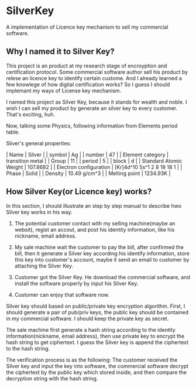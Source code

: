 SilverKey
=========

A implementation of Licence key mechanism to sell my
commercial software.

Why I named it to Silver Key?
-----------------------------

This project is an product at my research stage of
encroyption and certification protocol. Some commercial
software author sell his product by relese an licence key to
identify certain custome. And I already learned a few
knowlege of how digital certification works? So I guess I
should implemant my ways of License key mechanism.

I named this project as Silver Key, because it stands for
wealth and noble. I wish I can sell my product by generate
an silver key to every customer. That's exciting, huh.

Now, talking some Physics, following information from Elements 
period table.

Sliver's general properties:

| Name                   | Silver                     |
| symbol                 | Ag                         |
| number                 | 47                         |
| Element category       | transition metal           |
| Group                  | 11                         |
| period                 | 5                          |
| block                  | d                          |
| Standard Atomic Weight | 107.8682                   |
| Electron configuration | [Kr]4d^10 5s^1 2 8 18 18 1 |
| Phase                  | Solid                      |
| Density                | 10.49 g/cm^3               |
| Melting point          | 1234.93K                   |


How Silver Key(or Licence key) works?
-------------------------------------

In this section, I should illustrate an step by step manual
to describe hwo Silver key works in his way.

1. The potential customer contact with my selling
machine(maybe an websit), regist an accout, and post his
identity information, like his nickname, email address.

2. My sale machine wait the customer to pay the bill, after
confirmed the bill, then it generate a Silver key according
his identify information, store this key into customer's
account, maybe it send an email to customer by attaching the
Silver Key.

3. Customer got the Silver Key. He download the commercial
software, and install the software properly by input his
Silver Key.

4. Customer can enjoy that software now.

Silver key should based on public/private key encryption algorithm.
First, I should generate a pair of pub/priv keys, the public key
should be contained in my commercial software. I should keep 
the private key as secret.

The sale machine first generate a hash string according to 
the identity information(nickname, email address), then
use private key to encrypt the hash string to get ciphertext.
I guess the Silver key is append the ciphertext to the hash string.

The verification process is as the following:
The customer received the Silver key and input the key into software,
the commercial software decrypt the ciphertext by the public key 
which stored inside, and then compare the decryption string with the hash
string.
